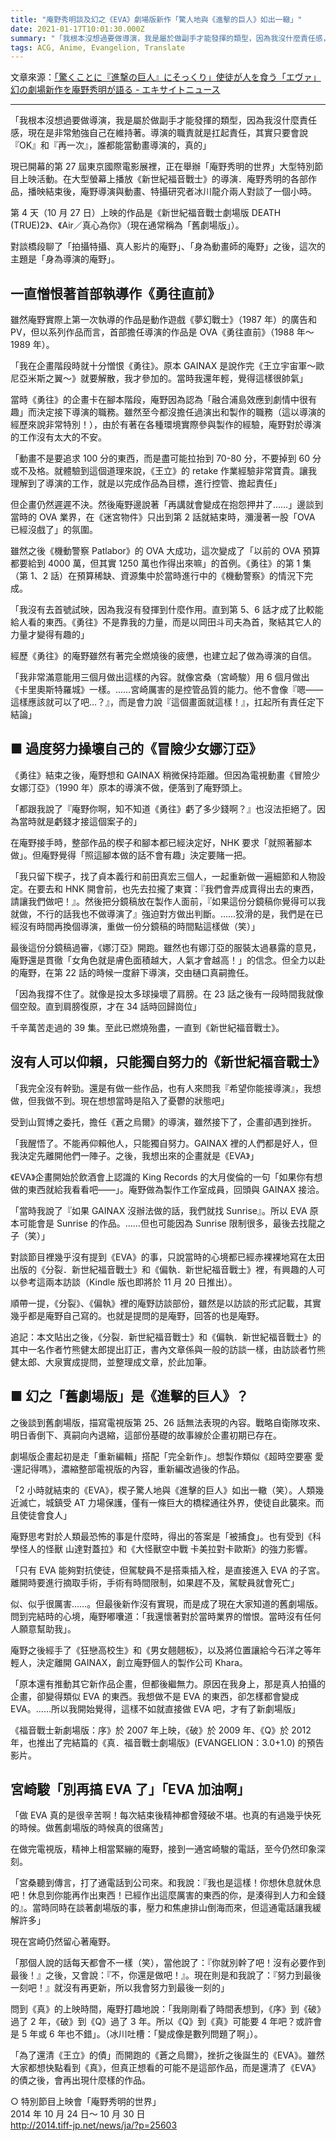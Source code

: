 ```yaml
---
title: "庵野秀明談及幻之《EVA》劇場版新作「驚人地與《進擊的巨人》如出一轍」"
date: 2021-01-17T10:01:30.000Z
summary: "「我根本沒想過要做導演，我是屬於做副手才能發揮的類型，因為我沒什麼責任感，現在是非常勉強自己在維持著。導演的職責就是扛起責任，其實只要會說『OK』和『再一次』，誰都能當動畫導演的，真的」"
tags: ACG, Anime, Evangelion, Translate
---
```


文章來源：[「驚くことに『進撃の巨人』にそっくり」使徒が人を食う「エヴァ」幻の劇場新作を庵野秀明が語る - エキサイトニュース](https://www.excite.co.jp/news/article/E1414460494325/)

---

「我根本沒想過要做導演，我是屬於做副手才能發揮的類型，因為我沒什麼責任感，現在是非常勉強自己在維持著。導演的職責就是扛起責任，其實只要會說『OK』和『再一次』，誰都能當動畫導演的，真的」

現已開幕的第 27 屆東京國際電影展裡，正在舉辦「庵野秀明的世界」大型特別節目上映活動。在大型螢幕上播放《新世紀福音戰士》的導演．庵野秀明的各部作品，播映結束後，庵野導演與動畫、特攝研究者冰川龍介兩人對談了一個小時。

第 4 天（10 月 27 日）上映的作品是《新世紀福音戰士劇場版 DEATH (TRUE)2》、《Air／真心為你》（現在通常稱為「舊劇場版」）。

對談橋段聊了「拍攝特攝、真人影片的庵野」、「身為動畫師的庵野」之後，這次的主題是「身為導演的庵野」。

## 一直憎恨著首部執導作《勇往直前》

雖然庵野實際上第一次執導的作品是動作遊戲《夢幻戰士》（1987 年）的廣告和 PV，但以系列作品而言，首部擔任導演的作品是 OVA《勇往直前》（1988 年～ 1989 年）。

「我在企畫階段時就十分憎恨《勇往》。原本 GAINAX 是說作完《王立宇宙軍～歐尼亞米斯之翼～》就要解散，我才參加的。當時我還年輕，覺得這樣很帥氣」

當時《勇往》的企畫卡在腳本階段，庵野因為認為「融合浦島效應到劇情中很有趣」而決定接下導演的職務。雖然至今都沒擔任過演出和製作的職務（這以導演的經歷來說非常特別！），由於有著在各種環境實際參與製作的經驗，庵野對於導演的工作沒有太大的不安。

「動畫不是要追求 100 分的東西，而是盡可能拉抬到 70-80 分，不要掉到 60 分或不及格。就體驗到這個道理來說，《王立》的 retake 作業經驗非常寶貴。讓我理解到了導演的工作，就是以完成作品為目標，進行控管、擔起責任」

但企畫仍然遲遲不決。然後庵野邊說著「再講就會變成在抱怨押井了……」邊談到當時的 OVA 業界，在《迷宮物件》只出到第 2 話就結束時，瀰漫著一股「OVA 已經沒戲了」的氛圍。

雖然之後《機動警察 Patlabor》的 OVA 大成功，這次變成了「以前的 OVA 預算都要給到 4000 萬，但其實 1250 萬也作得出來嘛」的首例。《勇往》的第 1 集（第 1、2 話）在預算稀缺、資源集中於當時進行中的《機動警察》的情況下完成。

「我沒有去首號試映，因為我沒有發揮到什麼作用。直到第 5、6 話才成了比較能給人看的東西。《勇往》不是靠我的力量，而是以岡田斗司夫為首，聚結其它人的力量才變得有趣的」

經歷《勇往》的庵野雖然有著完全燃燒後的疲憊，也建立起了做為導演的自信。

「我非常滿意能用三個月做出這樣的內容。就像宮桑（宮崎駿）用 6 個月做出《卡里奧斯特羅城》一樣。……宮崎厲害的是控管品質的能力。他不會像『嗯——這樣應該就可以了吧…？』，而是會力說『這個畫面就這樣！』，扛起所有責任定下結論」

## ■ 過度努力操壞自己的《冒險少女娜汀亞》

《勇往》結束之後，庵野想和 GAINAX 稍微保持距離。但因為電視動畫《冒險少女娜汀亞》（1990 年）原本的導演不做，便落到了庵野頭上。

「都跟我說了『庵野你啊，知不知道《勇往》虧了多少錢啊？』也沒法拒絕了。因為當時就是虧錢才接這個案子的」

在庵野接手時，整部作品的楔子和腳本都已經決定好，NHK 要求「就照著腳本做」。但庵野覺得「照這腳本做的話不會有趣」決定要賭一把。

「我只留下楔子，找了貞本義行和前田真宏三個人，一起重新做一遍細節和人物設定。在要去和 HNK 開會前，也先去拉攏了東寶：『我們會弄成賣得出去的東西，請讓我們做吧！』。然後把分鏡稿放在製作人面前，『如果這份分鏡稿你覺得可以我就做，不行的話我也不做導演了』強迫對方做出判斷。……狡滑的是，我們是在已經沒有時間再換個導演，重做一份分鏡稿的時間點這樣做（笑）」

最後這份分鏡稿過審，《娜汀亞》開跑。雖然也有娜汀亞的服裝太過暴露的意見，庵野還是貫徹「女角色就是膚色面積越大，人氣才會越高！」的信念。但全力以赴的庵野，在第 22 話的時候一度辭下導演，交由樋口真嗣擔任。

「因為我撐不住了。就像是投太多球操壞了肩膀。在 23 話之後有一段時間我就像個空殼。直到肩膀復原，才在 34 話時回歸崗位」

千辛萬苦走過的 39 集。至此已燃燒殆盡，一直到《新世紀福音戰士》。

## 沒有人可以仰賴，只能獨自努力的《新世紀福音戰士》

「我完全沒有幹勁。還是有做一些作品，也有人來問我『希望你能接導演』，我想做，但我做不到。現在想想當時是陷入了憂鬱的狀態吧」

受到山賀博之委托，擔任《蒼之烏爾》的導演，雖然接下了，企畫卻遇到挫折。

「我醒悟了。不能再仰賴他人，只能獨自努力。GAINAX 裡的人們都是好人，但我決定先離開他們一陣子。之後，我想出來的企畫就是《EVA》」

《EVA》企畫開始於飲酒會上認識的 King Records 的大月俊倫的一句「如果你有想做的東西就給我看看吧——」。庵野做為製作工作室成員，回頭與 GAINAX 接洽。

「當時我說了『如果 GAINAX 沒辦法做的話，我們就找 Sunrise』。所以 EVA 原本可能會是 Sunrise 的作品。……但也可能因為 Sunrise 限制很多，最後去找龍之子（笑）」

對談節目裡幾乎沒有提到《EVA》的事，只說當時的心境都已經赤裸裸地寫在太田出版的《分裂．新世紀福音戰士》和《偏執．新世紀福音戰士》裡，有興趣的人可以參考這兩本訪談（Kindle 版也即將於 11 月 20 日推出）。

順帶一提，《分裂》、《偏執》裡的庵野訪談部份，雖然是以訪談的形式記載，其實幾乎都是庵野自己寫的。也就是提問的是庵野，回答的也是庵野。

追記：本文貼出之後，《分裂．新世紀福音戰士》和《偏執．新世紀福音戰士》的其中一名作者竹熊健太郎提出訂正，書內文章係與一般的訪談一樣，由訪談者竹熊健太郎、大泉實成提問，並整理成文章，於此加筆。

## ■ 幻之「舊劇場版」是《進擊的巨人》？

之後談到舊劇場版，描寫電視版第 25、26 話無法表現的內容。戰略自衛隊攻來、明日香倒下、真嗣向內退縮，這部份基礎的故事線於企畫初期已存在。

劇場版企畫起初是走「重新編輯」搭配「完全新作」。想製作類似《超時空要塞 愛·還記得嗎》，濃縮整部電視版的內容，重新編改過後的作品。

「2 小時就結束的《EVA》，楔子驚人地與《進擊的巨人》如出一轍（笑）。人類幾近滅亡，城鎮受 AT 力場保護，僅有一條巨大的橋樑通往外界，使徒自此襲來。而且使徒會食人」

庵野思考對於人類最恐怖的事是什麼時，得出的答案是「被捕食」。也有受到《科學怪人的怪獸 山達對蓋拉》和《大怪獸空中戰 卡美拉對卡歐斯》的強力影響。

「只有 EVA 能夠對抗使徒，但駕駛員不是搭乘插入栓，是直接進入 EVA 的子宮。離開時要進行摘取手術，手術有時間限制，如果趕不及，駕駛員就會死亡」

似、似乎很厲害……。但最後新作沒有實現，而是成了現在大家知道的舊劇場版。問到完結時的心境，庵野嘟囔道：「我還懷著對於當時業界的憎恨。當時沒有任何人願意幫助我」。

庵野之後經手了《狂戀高校生》和《男女翹翹板》，以及將位置讓給今石洋之等年輕人，決定離開 GAINAX，創立庵野個人的製作公司 Khara。

「原本還有推動其它新作品企畫，但都後繼無力。原因在我身上，那是真人拍攝的企畫，卻變得類似 EVA 的東西。我想做不是 EVA 的東西，卻怎樣都會變成 EVA。……所以我開始覺得，這樣不如就直接做 EVA 吧，才有了新劇場版」

《福音戰士新劇場版：序》於 2007 年上映，《破》於 2009 年、《Q》於 2012 年，也推出了完結篇的《真．福音戰士劇場版》(EVANGELION：3.0+1.0) 的預告影片。

## 宮崎駿「別再搞 EVA 了」「EVA 加油啊」

「做 EVA 真的是很辛苦啊！每次結束後精神都會殘破不堪。也真的有過幾乎快死的時候。做舊劇場版的時候真的很痛苦」

在做完電視版，精神上相當緊繃的庵野，接到一通宮崎駿的電話，至今仍然印象深刻。

「宮桑聽到傳言，打了通電話到公司來。和我說：『我也是這樣！你想休息就休息吧！休息到你能再作出東西！已經作出這麼厲害的東西的你，是湊得到人力和金錢的』。當時同時在談著劇場版的事，壓力和焦慮排山倒海而來，但這通電話讓我緩解許多」

現在宮崎仍然留心著庵野。

「那個人說的話每天都會不一樣（笑），當他說了：『你就別幹了吧！沒有必要作到最後！』之後，又會說：『不，你還是做吧！』。現在則是和我說了：『努力到最後一刻吧！』就沒有再更新，所以我會努力到最後一刻的」

問到《真》的上映時間，庵野打趣地說：「我剛剛看了時間表想到，《序》到《破》過了 2 年，《破》到《Q》過了 3 年。所以《Q》到《真》可能要 4 年吧？或許會是 5 年或 6 年也不錯」。（冰川吐槽：「變成像是數列問題了啊」）。

「為了還清《王立》的債」而開跑的《蒼之烏爾》，挫折之後誕生的《EVA》。雖然大家都想快點看到《真》，但真正想看的可能不是這部作品，而是還清了《EVA》的債之後，會再出現什麼樣的作品。

○ 特別節目上映會「庵野秀明的世界」
<br>2014 年 10 月 24 日～ 10 月 30 日
<br>http://2014.tiff-jp.net/news/ja/?p=25603
